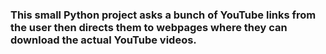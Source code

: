 ### This small Python project asks a bunch of YouTube links from the user then directs them to webpages where they can download the actual YouTube videos.